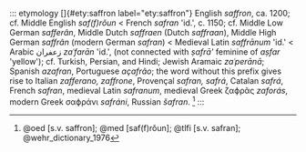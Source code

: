 ::: etymology
[]{#ety:saffron label="ety:saffron"} English *saffron*, ca. 1200; cf.
Middle English *saf(f)rǒun* \< French *safran* 'id.', c. 1150; cf.
Middle Low German *safferân*, Middle Dutch *saffraen* (Dutch
*saffraan*), Middle High German *saffrân* (modern German *safran*) \<
Medieval Latin *saffrānum* 'id.' \< Arabic زعفران *zaʿfarān* 'id.', (not
connected with *ṣafrā'* feminine of *aṣfar* 'yellow'); cf. Turkish,
Persian, and Hindi; Jewish Aramaic *zaʿperānā*; Spanish *azafran*,
Portuguese *açafrão*; the word without this prefix gives rise to Italian
*zafferano, zaffrone*, Provençal *safran, safrá*, Catalan *safrá*,
French *safran*, medieval Latin *safranum*, medieval Greek ζαϕρᾶς
*zaforás*, modern Greek σαϕράνι *safráni*, Russian *šafran*. [^1]
:::

[^1]: @oed [s.v. saffron]; @med [saf(f)rǒun]; @tlfi [s.v. safran];
    @wehr_dictionary_1976
